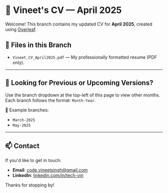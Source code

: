 # 📄 Vineet's CV — April 2025

Welcome! This branch contains my updated CV for **April 2025**, created using [Overleaf](https://www.overleaf.com/).

## 📁 Files in this Branch

- `Vineet_CV_April2025.pdf` — My professionally formatted resume (PDF only).

---

## 🔄 Looking for Previous or Upcoming Versions?

Use the branch dropdown at the top-left of this page to view other months. Each branch follows the format: `Month-Year`.

📌 Example branches:
- `March-2025`
- `May-2025`

---

## 📫 Contact

If you'd like to get in touch:

- **Email**: [code.vineetsingh@gmail.com](mailto:code.vineetsingh@gmail.com)  
- **LinkedIn**: [linkedin.com/in/tech-vin](https://linkedin.com/in/tech-vin)

Thanks for stopping by!
